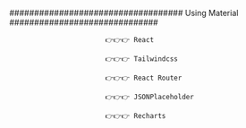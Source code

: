 ################################### Using Material ##############################

                            👉👉👉 React 

                            👉👉👉 Tailwindcss

                            👉👉👉 React Router

                            👉👉👉 JSONPlaceholder

                            👉👉👉 Recharts

